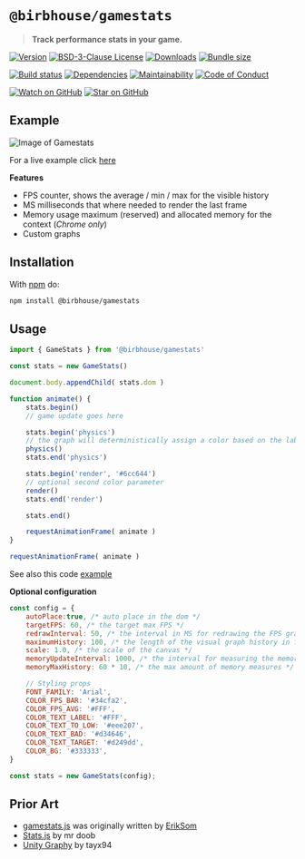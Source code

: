 # `@birbhouse/gamestats`

> **Track performance stats in your game.**

[![Version][version-badge]][package]
[![BSD-3-Clause License][license-badge]][license]
[![Downloads][downloads-badge]][npmtrends]
[![Bundle size][bundlephobia-badge]][bundlephobia]

<!-- [![Code Coverage][coveralls-badge]][coveralls] -->

[![Build status][build-status-badge]][build-status]
[![Dependencies][libraries.io-badge]][libraries.io]
[![Maintainability][codeclimate-badge]][codeclimate]
[![Code of Conduct][code-of-conduct-badge]][code-of-conduct]
<!-- [![PRs Welcome][prs-badge]][prs] -->

[![Watch on GitHub][github-watch-badge]][github-watch]
[![Star on GitHub][github-star-badge]][github-star]

## Example
![Image of Gamestats](https://i.imgur.com/nCMwblD.gif)

For a live example click [here](https://birbhouse-games.github.io/gamestats/example/)

**Features**
- FPS counter, shows the average / min / max for the visible history
- MS milliseconds that where needed to render the last frame
- Memory usage maximum (reserved) and allocated memory for the context (*Chrome only*)
- Custom graphs

## Installation

With [npm](https://npmjs.org) do:

```bash
npm install @birbhouse/gamestats
```

## Usage

```js
import { GameStats } from '@birbhouse/gamestats'

const stats = new GameStats()

document.body.appendChild( stats.dom )

function animate() {
	stats.begin()
	// game update goes here

	stats.begin('physics')
	// the graph will deterministically assign a color based on the label
	physics()
	stats.end('physics')

	stats.begin('render', '#6cc644')
	// optional second color parameter
	render()
	stats.end('render')

	stats.end()

	requestAnimationFrame( animate )
}

requestAnimationFrame( animate )
```
See also this code [example](https://github.com/birbhouse-games/gamestats/blob/main/example/index.html)

**Optional configuration**

```js
const config = {
	autoPlace:true, /* auto place in the dom */
	targetFPS: 60, /* the target max FPS */
	redrawInterval: 50, /* the interval in MS for redrawing the FPS graph */
	maximumHistory: 100, /* the length of the visual graph history in frames */
	scale: 1.0, /* the scale of the canvas */
	memoryUpdateInterval: 1000, /* the interval for measuring the memory */
	memoryMaxHistory: 60 * 10, /* the max amount of memory measures */

	// Styling props
	FONT_FAMILY: 'Arial',
	COLOR_FPS_BAR: '#34cfa2',
	COLOR_FPS_AVG: '#FFF',
	COLOR_TEXT_LABEL: '#FFF',
	COLOR_TEXT_TO_LOW: '#eee207',
	COLOR_TEXT_BAD: '#d34646',
	COLOR_TEXT_TARGET: '#d249dd',
	COLOR_BG: '#333333',
}

const stats = new GameStats(config);
```

## Prior Art
* [gamestats.js](https://github.com/ErikSom/gamestats) was originally written by [ErikSom](https://github.com/ErikSom)
* [Stats.js](https://github.com/mrdoob/stats.js) by mr doob
* [Unity Graphy](https://github.com/Tayx94/graphy) by tayx94






[bundlephobia]: https://bundlephobia.com/result?p=@birbhouse/gamestats
[bundlephobia-badge]: https://img.shields.io/bundlephobia/minzip/@birbhouse/gamestats.svg?style=flat-square
[build-status]: https://github.com/birbhouse-games/gamestats/actions
[build-status-badge]: https://img.shields.io/github/actions/workflow/status/birbhouse-games/gamestats/release.yml?style=flat-square
[code-of-conduct]: CODE_OF_CONDUCT.md
[code-of-conduct-badge]: https://img.shields.io/badge/code%20of-conduct-ff69b4.svg?style=flat-square
[codeclimate]: https://codeclimate.com/github/birbhouse-games/gamestats
[codeclimate-badge]: https://img.shields.io/codeclimate/maintainability/birbhouse-games/gamestats.svg?style=flat-square
[coveralls]: https://coveralls.io/github/birbhouse-games/gamestats
[coveralls-badge]: https://img.shields.io/coveralls/birbhouse-games/gamestats.svg?style=flat-square
[downloads-badge]: https://img.shields.io/npm/dm/@birbhouse/gamestats.svg?style=flat-square
[github-watch]: https://github.com/birbhouse-games/gamestats/watchers
[github-watch-badge]: https://img.shields.io/github/watchers/birbhouse-games/gamestats.svg?style=social
[github-star]: https://github.com/birbhouse-games/gamestats/stargazers
[github-star-badge]: https://img.shields.io/github/stars/birbhouse-games/gamestats.svg?style=social
[libraries.io]: https://libraries.io/npm/@birbhouse/gamestats
[libraries.io-badge]: https://img.shields.io/librariesio/release/npm/@birbhouse/gamestats.svg?style=flat-square
[license]: LICENSE
[license-badge]: https://img.shields.io/npm/l/@birbhouse/gamestats.svg?style=flat-square
[npmtrends]: https://www.npmtrends.com/@birbhouse/gamestats
[package]: https://npmjs.com/package/@birbhouse/gamestats
[prs]: CONTRIBUTING.md
[prs-badge]: https://img.shields.io/badge/PRs-welcome-brightgreen.svg?style=flat-square
[version-badge]: https://img.shields.io/npm/v/@birbhouse/gamestats.svg?style=flat-square
